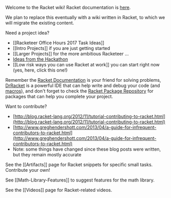 Welcome to the Racket wiki!  Racket documentation is [here](http://docs.racket-lang.org).

We plan to replace this eventually with a wiki written in Racket, to which we will migrate the existing content.

Need a project idea?
  * [[Racketeer Office Hours 2017 Task Ideas]]
  * [[Intro Projects]] if you are just getting started
  * [[Larger Projects]] for the more ambitious Racketeer ...
  * [Ideas from the Hackathon](https://github.com/plt/racket/wiki/RacketCon-Hackathon-2012)
  * [[Low risk ways you can use Racket at work]] you can start right now (yes, here, click this one!)

Remember the [Racket Documentation](https://docs.racket-lang.org/index.html) is your friend for solving problems, [DrRacket](http://docs.racket-lang.org/drracket/interface-essentials.html) is a powerful IDE that can help write and debug your code (and [macros](http://docs.racket-lang.org/macro-debugger/index.html#%28part._.Using_the_.Macro_.Stepper%29)), and don't forget to check the [Racket Package Repository](https://pkgs.racket-lang.org/) for packages that can help you complete your project.

Want to contribute?
  * [http://blog.racket-lang.org/2012/11/tutorial-contributing-to-racket.html](http://blog.racket-lang.org/2012/11/tutorial-contributing-to-racket.html)
  * [http://www.greghendershott.com/2013/04/a-guide-for-infrequent-contributors-to-racket.html](http://www.greghendershott.com/2013/04/a-guide-for-infrequent-contributors-to-racket.html)
  * Note: some things have changed since these blog posts were written, but they remain mostly accurate

See the [[Artifacts]] page for Racket snippets for specific small tasks.  Contribute your own!

See [[Math-Library-Features]] to suggest features for the math library.

See the [[Videos]] page for Racket-related videos.